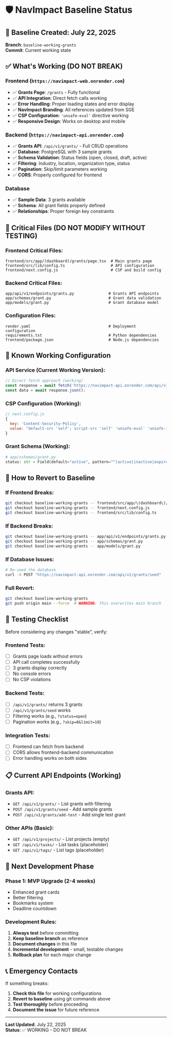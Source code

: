 # 🛡️ NavImpact Baseline Status

## 📅 **Baseline Created**: July 22, 2025
**Branch**: `baseline-working-grants`  
**Commit**: Current working state

## ✅ **What's Working (DO NOT BREAK)**

### **Frontend** (`https://navimpact-web.onrender.com`)
- ✅ **Grants Page**: `/grants` - Fully functional
- ✅ **API Integration**: Direct fetch calls working
- ✅ **Error Handling**: Proper loading states and error display
- ✅ **NavImpact Branding**: All references updated from SGE
- ✅ **CSP Configuration**: `'unsafe-eval'` directive working
- ✅ **Responsive Design**: Works on desktop and mobile

### **Backend** (`https://navimpact-api.onrender.com`)
- ✅ **Grants API**: `/api/v1/grants/` - Full CRUD operations
- ✅ **Database**: PostgreSQL with 3 sample grants
- ✅ **Schema Validation**: Status fields (open, closed, draft, active)
- ✅ **Filtering**: Industry, location, organization type, status
- ✅ **Pagination**: Skip/limit parameters working
- ✅ **CORS**: Properly configured for frontend

### **Database**
- ✅ **Sample Data**: 3 grants available
- ✅ **Schema**: All grant fields properly defined
- ✅ **Relationships**: Proper foreign key constraints

## 🔧 **Critical Files (DO NOT MODIFY WITHOUT TESTING)**

### **Frontend Critical Files:**
```
frontend/src/app/(dashboard)/grants/page.tsx  # Main grants page
frontend/src/lib/config.ts                    # API configuration
frontend/next.config.js                       # CSP and build config
```

### **Backend Critical Files:**
```
app/api/v1/endpoints/grants.py               # Grants API endpoints
app/schemas/grant.py                         # Grant data validation
app/models/grant.py                          # Grant database model
```

### **Configuration Files:**
```
render.yaml                                  # Deployment configuration
requirements.txt                             # Python dependencies
frontend/package.json                        # Node.js dependencies
```

## 🚨 **Known Working Configuration**

### **API Service (Current Working Version):**
```typescript
// Direct fetch approach (working)
const response = await fetch('https://navimpact-api.onrender.com/api/v1/grants/');
const data = await response.json();
```

### **CSP Configuration (Working):**
```javascript
// next.config.js
{
  key: 'Content-Security-Policy',
  value: "default-src 'self'; script-src 'self' 'unsafe-eval' 'unsafe-inline'; style-src 'self' 'unsafe-inline'; img-src 'self' data: https:; font-src 'self' data:; connect-src 'self' https://navimpact-api.onrender.com ws: wss:;"
}
```

### **Grant Schema (Working):**
```python
# app/schemas/grant.py
status: str = Field(default="active", pattern="^(active|inactive|expired|open|closed|draft)$")
```

## 🔄 **How to Revert to Baseline**

### **If Frontend Breaks:**
```bash
git checkout baseline-working-grants -- frontend/src/app/\(dashboard\)/grants/page.tsx
git checkout baseline-working-grants -- frontend/next.config.js
git checkout baseline-working-grants -- frontend/src/lib/config.ts
```

### **If Backend Breaks:**
```bash
git checkout baseline-working-grants -- app/api/v1/endpoints/grants.py
git checkout baseline-working-grants -- app/schemas/grant.py
git checkout baseline-working-grants -- app/models/grant.py
```

### **If Database Issues:**
```bash
# Re-seed the database
curl -X POST "https://navimpact-api.onrender.com/api/v1/grants/seed"
```

### **Full Revert:**
```bash
git checkout baseline-working-grants
git push origin main --force  # WARNING: This overwrites main branch
```

## 🧪 **Testing Checklist**

Before considering any changes "stable", verify:

### **Frontend Tests:**
- [ ] Grants page loads without errors
- [ ] API call completes successfully
- [ ] 3 grants display correctly
- [ ] No console errors
- [ ] No CSP violations

### **Backend Tests:**
- [ ] `/api/v1/grants/` returns 3 grants
- [ ] `/api/v1/grants/seed` works
- [ ] Filtering works (e.g., `?status=open`)
- [ ] Pagination works (e.g., `?skip=0&limit=10`)

### **Integration Tests:**
- [ ] Frontend can fetch from backend
- [ ] CORS allows frontend-backend communication
- [ ] Error handling works on both sides

## 📋 **Current API Endpoints (Working)**

### **Grants API:**
- `GET /api/v1/grants/` - List grants with filtering
- `POST /api/v1/grants/seed` - Add sample grants
- `POST /api/v1/grants/add-test` - Add single test grant

### **Other APIs (Basic):**
- `GET /api/v1/projects/` - List projects (empty)
- `GET /api/v1/tasks/` - List tasks (placeholder)
- `GET /api/v1/tags/` - List tags (placeholder)

## 🎯 **Next Development Phase**

### **Phase 1: MVP Upgrade (2-4 weeks)**
- Enhanced grant cards
- Better filtering
- Bookmarks system
- Deadline countdown

### **Development Rules:**
1. **Always test** before committing
2. **Keep baseline branch** as reference
3. **Document changes** in this file
4. **Incremental development** - small, testable changes
5. **Rollback plan** for each major change

## 📞 **Emergency Contacts**

If something breaks:
1. **Check this file** for working configurations
2. **Revert to baseline** using git commands above
3. **Test thoroughly** before proceeding
4. **Document the issue** for future reference

---

**Last Updated**: July 22, 2025  
**Status**: ✅ WORKING - DO NOT BREAK 